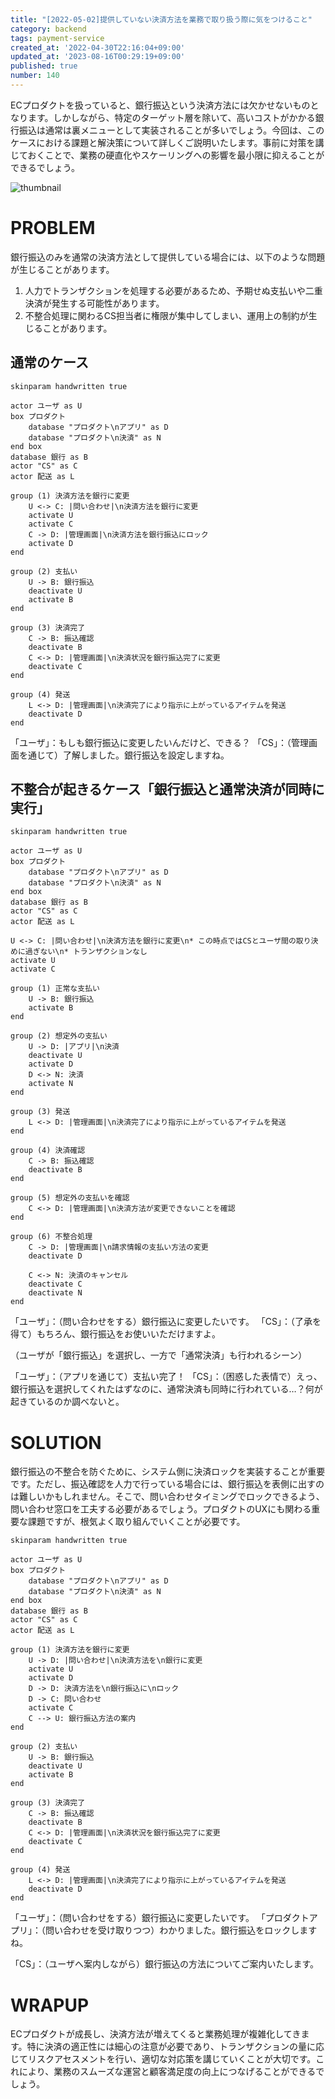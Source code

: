 ```yaml
---
title: "[2022-05-02]提供していない決済方法を業務で取り扱う際に気をつけること"
category: backend
tags: payment-service
created_at: '2022-04-30T22:16:04+09:00'
updated_at: '2023-08-16T00:29:19+09:00'
published: true
number: 140
---
```


ECプロダクトを扱っていると、銀行振込という決済方法には欠かせないものとなります。しかしながら、特定のターゲット層を除いて、高いコストがかかる銀行振込は通常は裏メニューとして実装されることが多いでしょう。今回は、このケースにおける課題と解決策について詳しくご説明いたします。事前に対策を講じておくことで、業務の硬直化やスケーリングへの影響を最小限に抑えることができるでしょう。

<img alt="thumbnail" src="https://img.esa.io/uploads/production/attachments/16651/2023/08/16/97367/b0cf71b8-7a56-4845-a242-54e2bd0198c1.png">

# PROBLEM
銀行振込のみを通常の決済方法として提供している場合には、以下のような問題が生じることがあります。

1. 人力でトランザクションを処理する必要があるため、予期せぬ支払いや二重決済が発生する可能性があります。
2. 不整合処理に関わるCS担当者に権限が集中してしまい、運用上の制約が生じることがあります。

## 通常のケース
```uml
skinparam handwritten true
 
actor ユーザ as U
box プロダクト
    database "プロダクト\nアプリ" as D
    database "プロダクト\n決済" as N
end box
database 銀行 as B
actor "CS" as C
actor 配送 as L

group (1) 決済方法を銀行に変更
    U <-> C: |問い合わせ|\n決済方法を銀行に変更
    activate U
    activate C
    C -> D: |管理画面|\n決済方法を銀行振込にロック
    activate D
end

group (2) 支払い
    U -> B: 銀行振込
    deactivate U
    activate B
end

group (3) 決済完了
    C -> B: 振込確認
    deactivate B
    C <-> D: |管理画面|\n決済状況を銀行振込完了に変更
    deactivate C
end

group (4) 発送
    L <-> D: |管理画面|\n決済完了により指示に上がっているアイテムを発送
    deactivate D
end
```

「ユーザ」：もしも銀行振込に変更したいんだけど、できる？
「CS」：（管理画面を通じて）了解しました。銀行振込を設定しますね。


## 不整合が起きるケース「銀行振込と通常決済が同時に実行」

```uml
skinparam handwritten true

actor ユーザ as U
box プロダクト
    database "プロダクト\nアプリ" as D
    database "プロダクト\n決済" as N
end box
database 銀行 as B
actor "CS" as C
actor 配送 as L

U <-> C: |問い合わせ|\n決済方法を銀行に変更\n* この時点ではCSとユーザ間の取り決めに過ぎない\n* トランザクションなし
activate U
activate C

group (1) 正常な支払い
    U -> B: 銀行振込
    activate B
end

group (2) 想定外の支払い
    U -> D: |アプリ|\n決済
    deactivate U
    activate D
    D <-> N: 決済
    activate N
end

group (3) 発送
    L <-> D: |管理画面|\n決済完了により指示に上がっているアイテムを発送
end

group (4) 決済確認
    C -> B: 振込確認
    deactivate B
end

group (5) 想定外の支払いを確認    
    C <-> D: |管理画面|\n決済方法が変更できないことを確認
end

group (6) 不整合処理
    C -> D: |管理画面|\n請求情報の支払い方法の変更
    deactivate D

    C <-> N: 決済のキャンセル
    deactivate C
    deactivate N
end
```
「ユーザ」：（問い合わせをする）銀行振込に変更したいです。
「CS」：（了承を得て）もちろん、銀行振込をお使いいただけますよ。

（ユーザが「銀行振込」を選択し、一方で「通常決済」も行われるシーン）

「ユーザ」：（アプリを通じて）支払い完了！
「CS」：（困惑した表情で）えっ、銀行振込を選択してくれたはずなのに、通常決済も同時に行われている…？何が起きているのか調べないと。

# SOLUTION
銀行振込の不整合を防ぐために、システム側に決済ロックを実装することが重要です。ただし、振込確認を人力で行っている場合には、銀行振込を表側に出すのは難しいかもしれません。そこで、問い合わせタイミングでロックできるよう、問い合わせ窓口を工夫する必要があるでしょう。プロダクトのUXにも関わる重要な課題ですが、根気よく取り組んでいくことが必要です。

```uml
skinparam handwritten true

actor ユーザ as U
box プロダクト
    database "プロダクト\nアプリ" as D
    database "プロダクト\n決済" as N
end box
database 銀行 as B
actor "CS" as C
actor 配送 as L

group (1) 決済方法を銀行に変更
    U -> D: |問い合わせ|\n決済方法を\n銀行に変更
    activate U
    activate D
    D -> D: 決済方法を\n銀行振込に\nロック
    D -> C: 問い合わせ
    activate C
    C --> U: 銀行振込方法の案内
end

group (2) 支払い
    U -> B: 銀行振込
    deactivate U
    activate B
end

group (3) 決済完了
    C -> B: 振込確認
    deactivate B
    C <-> D: |管理画面|\n決済状況を銀行振込完了に変更
    deactivate C
end

group (4) 発送
    L <-> D: |管理画面|\n決済完了により指示に上がっているアイテムを発送
    deactivate D
end
```
「ユーザ」：（問い合わせをする）銀行振込に変更したいです。
「プロダクトアプリ」：（問い合わせを受け取りつつ）わかりました。銀行振込をロックしますね。

「CS」：（ユーザへ案内しながら）銀行振込の方法についてご案内いたします。

# WRAPUP
ECプロダクトが成長し、決済方法が増えてくると業務処理が複雑化してきます。特に決済の適正性には細心の注意が必要であり、トランザクションの量に応じてリスクアセスメントを行い、適切な対応策を講じていくことが大切です。これにより、業務のスムーズな運営と顧客満足度の向上につなげることができるでしょう。
